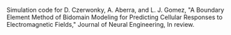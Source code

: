 Simulation code for D. Czerwonky, A. Aberra, and L. J. Gomez, "A Boundary Element Method of Bidomain Modeling for Predicting Cellular Responses to Electromagnetic Fields," Journal of Neural Engineering, In review. 

